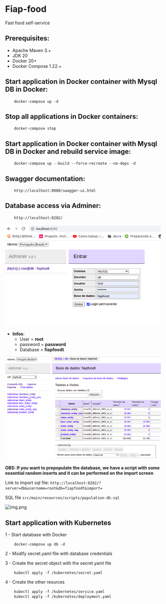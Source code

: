 
# Fiap-food


Fast food self-service

## Prerequisites:
- Apache Maven 3.+
- JDK 20
- Docker 20+
- Docker Compose 1.22.+

## Start application in Docker container with Mysql DB in Docker:
```
    docker-compose up -d
```

## Stop all applications in Docker containers:
```
    docker-compose stop
```

## Start application in Docker container with Mysql DB in Docker and rebuild service image:
```
    docker-compose up --build --force-recreate --no-deps -d 
```

## Swagger documentation:
```
    http://localhost:8080/swagger-ui.html
```

## Database access via Adminer:
```
    http://localhost:8282/
```

![img.png](docs/adminer_login.png)

* **Infos**:
  * User = **root** 
  * password = **password**
  * Database = **fiapfoodt**

![img.png](docs/adminer_home.png)

**OBS: If you want to prepopulate the database, we have a script with some essential random inserts and it can be performed on the import screen**

Link to import sql file:
```http://localhost:8282/?server=db&username=root&db=fiapfoodt&import=```

SQL file `src/main/resources/scripts/population-db.sql`

![img.png](docs/adminer-import.png)

## Start application with Kubernetes

1 - Start database with Docker

```
    docker-compose up db -d
```

2 - Modify secret.yaml file with database credentials
    
3 - Create the secret object with the secret.yaml file
```
    kubectl apply -f /kubernetes/secret.yaml
```
4 - Create the other resurces
```
    kubectl apply -f /kubernetes/service.yaml
    kubectl apply -f /kubernetes/deployment.yaml
```

